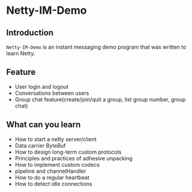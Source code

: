 # Netty-IM-Demo

## Introduction

`Netty-IM-Demo` is an instant messaging demo program that was written to learn Netty.

## Feature

- User login and logout
- Conversations between users
- Group chat feature(create/join/quit a group, list group number, group chat)

## What can you learn

- How to start a netty server/client
- Data carrier ByteBuf
- How to design long-term custom protocols
- Principles and practices of adhesive unpacking
- How to implement custom codecs
- pipeline and channelHandler
- How to do a regular heartbeat
- How to detect idle connections